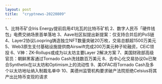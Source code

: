```yaml
---
layout: post
title:  "cryptnews-20220809"
---
```

1、比特币矿企Iris Energy提前启用41兆瓦的比特币矿机
2、数字人民币「硬件钱包」电费交纳场景首单落地
3、Aave社区拟提出新提案：仅支持合并后的PoS链
4、Layer2协议Loopring铸造独立NFT数量突破20万枚，交易总额超1500万美元
5、Web3原生支付基础设施提供商Airswift完成200万美元种子轮融资，CEiC领投
6、V神：ZK-Rollups或成为以太坊主要Layer 2解决方案
7、美国财政部高级官员：朝鲜黑客通过Tornado Cash洗钱数百万美元
8、去中心化交易协议0x已聚合Synthetix在以太坊和Optimism上的流动性
9、美OFAC将Tornado Cash及多个以太坊地址纳入制裁名单中
10、美德州监管机构要求破产法院拒绝Celsius将其产出比特币变现的请求
